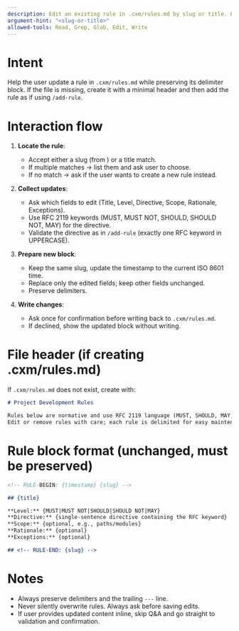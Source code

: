 ```yaml
---
description: Edit an existing rule in .cxm/rules.md by slug or title. Preserves delimiters. Creates file if missing.
argument-hint: "<slug-or-title>"
allowed-tools: Read, Grep, Glob, Edit, Write
---
```


# Intent

Help the user update a rule in `.cxm/rules.md` while preserving its delimiter block. If the file is missing, create it with a minimal header and then add the rule as if using `/add-rule`.

# Interaction flow

1. **Locate the rule**:
   - Accept either a slug (from <!-- RULE-BEGIN: ... slug -->) or a title match.
   - If multiple matches → list them and ask user to choose.
   - If no match → ask if the user wants to create a new rule instead.

2. **Collect updates**:
   - Ask which fields to edit (Title, Level, Directive, Scope, Rationale, Exceptions).
   - Use RFC 2119 keywords (MUST, MUST NOT, SHOULD, SHOULD NOT, MAY) for the directive.
   - Validate the directive as in `/add-rule` (exactly one RFC keyword in UPPERCASE).

3. **Prepare new block**:
   - Keep the same slug, update the timestamp to the current ISO 8601 time.
   - Replace only the edited fields; keep other fields unchanged.
   - Preserve <!-- RULE-BEGIN/END --> delimiters.

4. **Write changes**:
   - Ask once for confirmation before writing back to `.cxm/rules.md`.
   - If declined, show the updated block without writing.

# File header (if creating .cxm/rules.md)

If `.cxm/rules.md` does not exist, create with:

```md
# Project Development Rules

Rules below are normative and use RFC 2119 language (MUST, SHOULD, MAY, etc.).
Edit or remove rules with care; each rule is delimited for easy maintenance.
```

# Rule block format (unchanged, must be preserved)

```md
<!-- RULE-BEGIN: {timestamp} {slug} -->

## {title}

**Level:** {MUST|MUST NOT|SHOULD|SHOULD NOT|MAY}
**Directive:** {single-sentence directive containing the RFC keyword}
**Scope:** {optional, e.g., paths/modules}
**Rationale:** {optional}
**Exceptions:** {optional}

## <!-- RULE-END: {slug} -->
```

# Notes

- Always preserve delimiters and the trailing `---` line.
- Never silently overwrite rules. Always ask before saving edits.
- If user provides updated content inline, skip Q&A and go straight to validation and confirmation.
